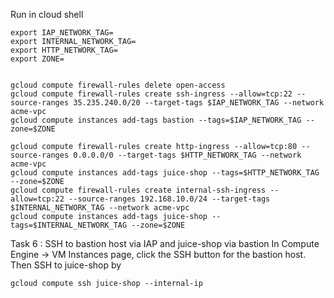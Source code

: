 Run in cloud shell
```
export IAP_NETWORK_TAG=
export INTERNAL_NETWORK_TAG=
export HTTP_NETWORK_TAG=
export ZONE=


gcloud compute firewall-rules delete open-access
gcloud compute firewall-rules create ssh-ingress --allow=tcp:22 --source-ranges 35.235.240.0/20 --target-tags $IAP_NETWORK_TAG --network acme-vpc
gcloud compute instances add-tags bastion --tags=$IAP_NETWORK_TAG --zone=$ZONE

gcloud compute firewall-rules create http-ingress --allow=tcp:80 --source-ranges 0.0.0.0/0 --target-tags $HTTP_NETWORK_TAG --network acme-vpc
gcloud compute instances add-tags juice-shop --tags=$HTTP_NETWORK_TAG --zone=$ZONE
gcloud compute firewall-rules create internal-ssh-ingress --allow=tcp:22 --source-ranges 192.168.10.0/24 --target-tags $INTERNAL_NETWORK_TAG --network acme-vpc
gcloud compute instances add-tags juice-shop --tags=$INTERNAL_NETWORK_TAG --zone=$ZONE

```
Task 6 : SSH to bastion host via IAP and juice-shop via bastion
In Compute Engine -> VM Instances page, click the SSH button for the bastion host. Then SSH to juice-shop by
 ```
gcloud compute ssh juice-shop --internal-ip
```
